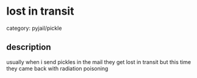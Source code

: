 # lost in transit

category: pyjail/pickle

## description

usually when i send pickles in the mail they get lost in transit but this time they came back with radiation poisoning

